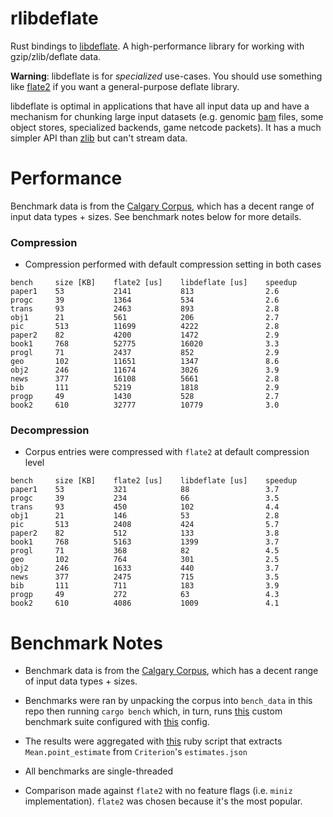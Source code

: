 # rlibdeflate

Rust bindings to [libdeflate](https://github.com/ebiggers/libdeflate).
A high-performance library for working with gzip/zlib/deflate data.

**Warning**: libdeflate is for *specialized* use-cases. You should 
             use something like [flate2](https://github.com/alexcrichton/flate2-rs)
             if you want a general-purpose deflate library.

libdeflate is optimal in applications that have all input data up
and have a mechanism for chunking large input datasets (e.g. genomic
[bam](https://samtools.github.io/hts-specs/SAMv1.pdf) files, some object 
stores, specialized backends, game netcode packets). It has a much simpler
API than [zlib](https://www.zlib.net/manual.html) but can't stream data.


# Performance

Benchmark data is from the [Calgary Corpus](https://en.wikipedia.org/wiki/Calgary_corpus), 
which has a decent range of input data types + sizes. See benchmark notes below for more
details.

### Compression

- Compression performed with default compression setting in both cases


```
bench     size [KB]    flate2 [us]    libdeflate [us]    speedup
paper1    53           2141           813                2.6
progc     39           1364           534                2.6
trans     93           2463           893                2.8
obj1      21           561            206                2.7
pic       513          11699          4222               2.8
paper2    82           4200           1472               2.9
book1     768          52775          16020              3.3
progl     71           2437           852                2.9
geo       102          11651          1347               8.6
obj2      246          11674          3026               3.9
news      377          16108          5661               2.8
bib       111          5219           1818               2.9
progp     49           1430           528                2.7
book2     610          32777          10779              3.0
```

### Decompression

- Corpus entries were compressed with `flate2` at default compression
  level

```
bench     size [KB]    flate2 [us]    libdeflate [us]    speedup
paper1    53           321            88                 3.7
progc     39           234            66                 3.5
trans     93           450            102                4.4
obj1      21           146            53                 2.8
pic       513          2408           424                5.7
paper2    82           512            133                3.8
book1     768          5163           1399               3.7
progl     71           368            82                 4.5
geo       102          764            301                2.5
obj2      246          1633           440                3.7
news      377          2475           715                3.5
bib       111          711            183                3.9
progp     49           272            63                 4.3
book2     610          4086           1009               4.1
```


# Benchmark Notes

- Benchmark data is from the [Calgary Corpus](https://en.wikipedia.org/wiki/Calgary_corpus), 
  which has a decent range of input data types + sizes.

- Benchmarks were ran by unpacking the corpus into `bench_data` in
  this repo then running `cargo bench` which, in turn, runs
  [this](benches/custom_benches.rs) custom benchmark suite configured
  with [this](benches/custom-benches.toml) config.

- The results were aggregated with [this](scripts/process-bench.rb)
  ruby script that extracts `Mean.point_estimate` from `Criterion`'s
  `estimates.json`

- All benchmarks are single-threaded

- Comparison made against `flate2` with no feature flags (i.e. `miniz`
  implementation). `flate2` was chosen because it's the most popular.
  
